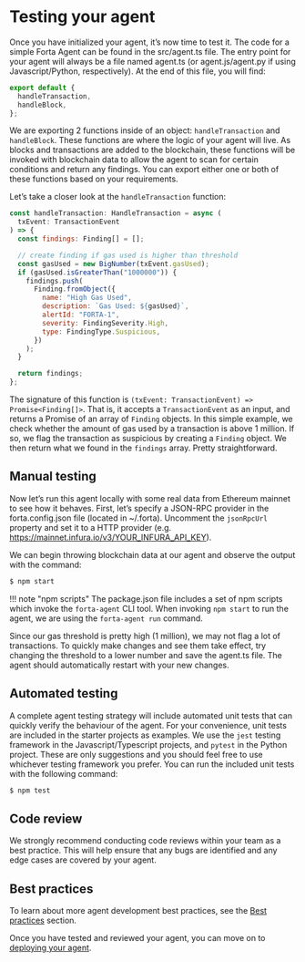 # Testing your agent

Once you have initialized your agent, it’s now time to test it. The code for a simple Forta Agent can be found in the src/agent.ts file. The entry point for your agent will always be a file named agent.ts (or agent.js/agent.py if using Javascript/Python, respectively). At the end of this file, you will find:

```javascript
export default {
  handleTransaction,
  handleBlock,
};
```

We are exporting 2 functions inside of an object: `handleTransaction` and `handleBlock`. These functions are where the logic of your agent will live. As blocks and transactions are added to the blockchain, these functions will be invoked with blockchain data to allow the agent to scan for certain conditions and return any findings. You can export either one or both of these functions based on your requirements.

Let’s take a closer look at the `handleTransaction` function:

```javascript
const handleTransaction: HandleTransaction = async (
  txEvent: TransactionEvent
) => {
  const findings: Finding[] = [];

  // create finding if gas used is higher than threshold
  const gasUsed = new BigNumber(txEvent.gasUsed);
  if (gasUsed.isGreaterThan("1000000")) {
    findings.push(
      Finding.fromObject({
        name: "High Gas Used",
        description: `Gas Used: ${gasUsed}`,
        alertId: "FORTA-1",
        severity: FindingSeverity.High,
        type: FindingType.Suspicious,
      })
    );
  }

  return findings;
};
```

The signature of this function is `(txEvent: TransactionEvent) => Promise<Finding[]>`. That is, it accepts a `TransactionEvent` as an input, and returns a Promise of an array of `Finding` objects. In this simple example, we check whether the amount of gas used by a transaction is above 1 million. If so, we flag the transaction as suspicious by creating a `Finding` object. We then return what we found in the `findings` array. Pretty straightforward.

## Manual testing

Now let’s run this agent locally with some real data from Ethereum mainnet to see how it behaves. First, let’s specify a JSON-RPC provider in the forta.config.json file (located in ~/.forta). Uncomment the `jsonRpcUrl` property and set it to a HTTP provider (e.g. https://mainnet.infura.io/v3/YOUR_INFURA_API_KEY).

We can begin throwing blockchain data at our agent and observe the output with the command:

```bash
$ npm start
```

!!! note "npm scripts"
    The package.json file includes a set of npm scripts which invoke the `forta-agent` CLI tool. When invoking `npm start` to run the agent, we are using the `forta-agent run` command.

Since our gas threshold is pretty high (1 million), we may not flag a lot of transactions. To quickly make changes and see them take effect, try changing the threshold to a lower number and save the agent.ts file. The agent should automatically restart with your new changes.

## Automated testing

A complete agent testing strategy will include automated unit tests that can quickly verify the behaviour of the agent. For your convenience, unit tests are included in the starter projects as examples. We use the `jest` testing framework in the Javascript/Typescript projects, and `pytest` in the Python project. These are only suggestions and you should feel free to use whichever testing framework you prefer. You can run the included unit tests with the following command:

```bash
$ npm test
```

## Code review

We strongly recommend conducting code reviews within your team as a best practice. This will help ensure that any bugs are identified and any edge cases are covered by your agent. 

## Best practices

To learn about more agent development best practices, see the [Best practices](best-practices.md) section.

Once you have tested and reviewed your agent, you can move on to [deploying your agent](deploying.md).